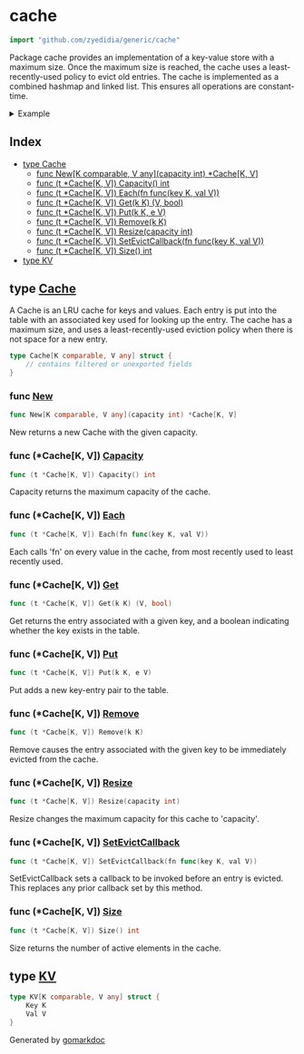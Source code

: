 <!-- Code generated by gomarkdoc. DO NOT EDIT -->

# cache

```go
import "github.com/zyedidia/generic/cache"
```

Package cache provides an implementation of a key\-value store with a maximum size. Once the maximum size is reached, the cache uses a least\-recently\-used policy to evict old entries. The cache is implemented as a combined hashmap and linked list. This ensures all operations are constant\-time.

<details><summary>Example</summary>
<p>

```go
package main

import (
	"fmt"

	"github.com/zyedidia/generic/cache"
)

func main() {
	c := cache.New[int, int](2)

	c.Put(42, 42)
	c.Put(10, 10)
	c.Get(42)
	c.Put(0, 0) // evicts 10

	c.Each(func(key, val int) {
		fmt.Println("each", key)
	})

	c.Resize(3)
	fmt.Println("size", c.Size())
	fmt.Println("capacity", c.Capacity())

	c.SetEvictCallback(func(key, val int) {
		fmt.Println("evict", key)
	})
	c.Put(1, 1)
	c.Put(2, 2) // evicts 42
	c.Remove(3) // no effect
	c.Resize(1) // evicts 0 and 1

	c.Each(func(key, val int) {
		fmt.Println("each", key)
	})

}
```

#### Output

```
each 0
each 42
size 2
capacity 3
evict 42
evict 0
evict 1
each 2
```

</p>
</details>

## Index

- [type Cache](<#type-cache>)
  - [func New[K comparable, V any](capacity int) *Cache[K, V]](<#func-new>)
  - [func (t *Cache[K, V]) Capacity() int](<#func-cachek-v-capacity>)
  - [func (t *Cache[K, V]) Each(fn func(key K, val V))](<#func-cachek-v-each>)
  - [func (t *Cache[K, V]) Get(k K) (V, bool)](<#func-cachek-v-get>)
  - [func (t *Cache[K, V]) Put(k K, e V)](<#func-cachek-v-put>)
  - [func (t *Cache[K, V]) Remove(k K)](<#func-cachek-v-remove>)
  - [func (t *Cache[K, V]) Resize(capacity int)](<#func-cachek-v-resize>)
  - [func (t *Cache[K, V]) SetEvictCallback(fn func(key K, val V))](<#func-cachek-v-setevictcallback>)
  - [func (t *Cache[K, V]) Size() int](<#func-cachek-v-size>)
- [type KV](<#type-kv>)


## type [Cache](<https://github.com/zyedidia/generic/blob/master/cache/cache.go#L15-L20>)

A Cache is an LRU cache for keys and values. Each entry is put into the table with an associated key used for looking up the entry. The cache has a maximum size, and uses a least\-recently\-used eviction policy when there is not space for a new entry.

```go
type Cache[K comparable, V any] struct {
    // contains filtered or unexported fields
}
```

### func [New](<https://github.com/zyedidia/generic/blob/master/cache/cache.go#L28>)

```go
func New[K comparable, V any](capacity int) *Cache[K, V]
```

New returns a new Cache with the given capacity.

### func \(\*Cache\[K, V\]\) [Capacity](<https://github.com/zyedidia/generic/blob/master/cache/cache.go#L102>)

```go
func (t *Cache[K, V]) Capacity() int
```

Capacity returns the maximum capacity of the cache.

### func \(\*Cache\[K, V\]\) [Each](<https://github.com/zyedidia/generic/blob/master/cache/cache.go#L108>)

```go
func (t *Cache[K, V]) Each(fn func(key K, val V))
```

Each calls 'fn' on every value in the cache, from most recently used to least recently used.

### func \(\*Cache\[K, V\]\) [Get](<https://github.com/zyedidia/generic/blob/master/cache/cache.go#L38>)

```go
func (t *Cache[K, V]) Get(k K) (V, bool)
```

Get returns the entry associated with a given key, and a boolean indicating whether the key exists in the table.

### func \(\*Cache\[K, V\]\) [Put](<https://github.com/zyedidia/generic/blob/master/cache/cache.go#L49>)

```go
func (t *Cache[K, V]) Put(k K, e V)
```

Put adds a new key\-entry pair to the table.

### func \(\*Cache\[K, V\]\) [Remove](<https://github.com/zyedidia/generic/blob/master/cache/cache.go#L81>)

```go
func (t *Cache[K, V]) Remove(k K)
```

Remove causes the entry associated with the given key to be immediately evicted from the cache.

### func \(\*Cache\[K, V\]\) [Resize](<https://github.com/zyedidia/generic/blob/master/cache/cache.go#L89>)

```go
func (t *Cache[K, V]) Resize(capacity int)
```

Resize changes the maximum capacity for this cache to 'capacity'.

### func \(\*Cache\[K, V\]\) [SetEvictCallback](<https://github.com/zyedidia/generic/blob/master/cache/cache.go#L116>)

```go
func (t *Cache[K, V]) SetEvictCallback(fn func(key K, val V))
```

SetEvictCallback sets a callback to be invoked before an entry is evicted. This replaces any prior callback set by this method.

### func \(\*Cache\[K, V\]\) [Size](<https://github.com/zyedidia/generic/blob/master/cache/cache.go#L97>)

```go
func (t *Cache[K, V]) Size() int
```

Size returns the number of active elements in the cache.

## type [KV](<https://github.com/zyedidia/generic/blob/master/cache/cache.go#L22-L25>)

```go
type KV[K comparable, V any] struct {
    Key K
    Val V
}
```



Generated by [gomarkdoc](<https://github.com/princjef/gomarkdoc>)
